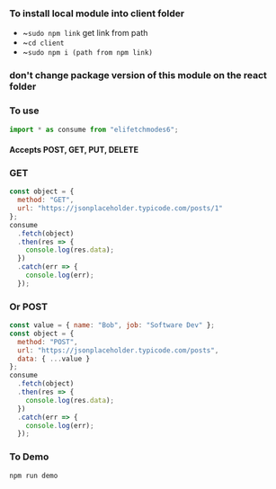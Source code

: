 ### To install local module into client folder

- ~`sudo npm link` get link from path
- ~`cd client`
- ~`sudo npm i (path from npm link)`

### don't change package version of this module on the react folder

### To use

```js
import * as consume from "elifetchmodes6";
```

#### Accepts POST, GET, PUT, DELETE

### GET

```js
const object = {
  method: "GET",
  url: "https://jsonplaceholder.typicode.com/posts/1"
};
consume
  .fetch(object)
  .then(res => {
    console.log(res.data);
  })
  .catch(err => {
    console.log(err);
  });
```

### Or POST

```js
const value = { name: "Bob", job: "Software Dev" };
const object = {
  method: "POST",
  url: "https://jsonplaceholder.typicode.com/posts",
  data: { ...value }
};
consume
  .fetch(object)
  .then(res => {
    console.log(res.data);
  })
  .catch(err => {
    console.log(err);
  });
```

### To Demo

```log
npm run demo
```
